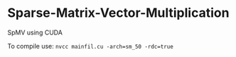 # Sparse-Matrix-Vector-Multiplication
SpMV using CUDA

To compile use:
`nvcc mainfil.cu -arch=sm_50 -rdc=true`
